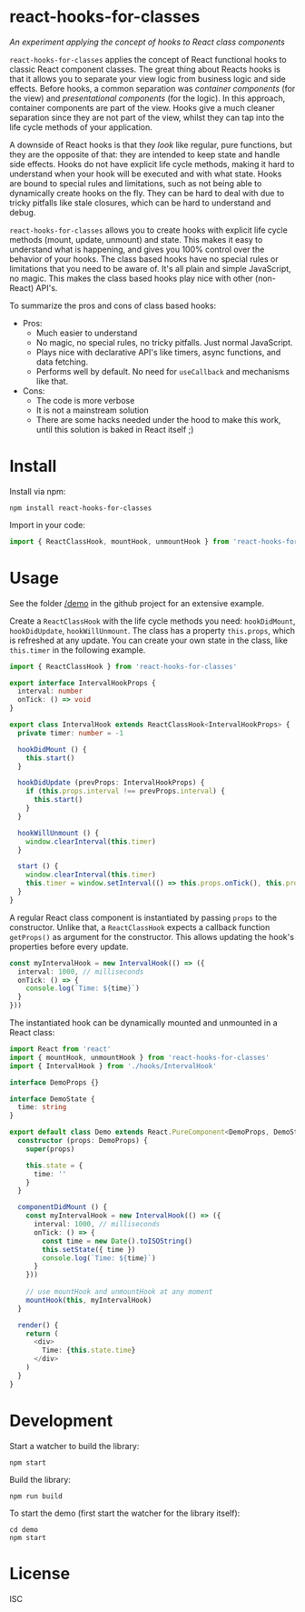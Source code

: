 # react-hooks-for-classes

_An experiment applying the concept of hooks to React class components_

`react-hooks-for-classes` applies the concept of React functional hooks to classic React component classes. The great thing about Reacts hooks is that it allows you to separate your view logic from business logic and side effects. Before hooks, a common separation was _container components_ (for the view) and _presentational components_ (for the logic). In this approach, container components are part of the view. Hooks give a much cleaner separation since they are not part of the view, whilst they can tap into the life cycle methods of your application.

A downside of React hooks is that they _look_ like regular, pure functions, but they are the opposite of that: they are intended to keep state and handle side effects. Hooks do not have explicit life cycle methods, making it hard to understand when your hook will be executed and with what state. Hooks are bound to special rules and limitations, such as not being able to dynamically create hooks on the fly. They can be hard to deal with due to tricky pitfalls like stale closures, which can be hard to understand and debug.

`react-hooks-for-classes` allows you to create hooks with explicit life cycle methods (mount, update, unmount) and state. This makes it easy to understand what is happening, and gives you 100% control over the behavior of your hooks. The class based hooks have no special rules or limitations that you need to be aware of. It's all plain and simple JavaScript, no magic. This makes the class based hooks play nice with other (non-React) API's.

To summarize the pros and cons of class based hooks:

- Pros:
  - Much easier to understand
  - No magic, no special rules, no tricky pitfalls. Just normal JavaScript.
  - Plays nice with declarative API's like timers, async functions, and data fetching.
  - Performs well by default. No need for `useCallback` and mechanisms like that.
- Cons:
  - The code is more verbose
  - It is not a mainstream solution
  - There are some hacks needed under the hood to make this work, until this solution is baked in React itself ;)


# Install

Install via npm:

```
npm install react-hooks-for-classes
```

Import in your code:

```ts
import { ReactClassHook, mountHook, unmountHook } from 'react-hooks-for-classes'
```

# Usage

See the folder [/demo](https://github.com/josdejong/react-hooks-for-classes/tree/main/demo) in the github project for an extensive example.

Create a `ReactClassHook` with the life cycle methods you need: `hookDidMount`, `hookDidUpdate`, `hookWillUnmount`. The class has a property `this.props`, which is refreshed at any update. You can create your own state in the class, like `this.timer` in the following example.

```ts
import { ReactClassHook } from 'react-hooks-for-classes' 

export interface IntervalHookProps {
  interval: number
  onTick: () => void
}

export class IntervalHook extends ReactClassHook<IntervalHookProps> {
  private timer: number = -1

  hookDidMount () {
    this.start()
  }

  hookDidUpdate (prevProps: IntervalHookProps) {
    if (this.props.interval !== prevProps.interval) {
      this.start()
    }
  }

  hookWillUnmount () {
    window.clearInterval(this.timer)
  }

  start () {
    window.clearInterval(this.timer)
    this.timer = window.setInterval(() => this.props.onTick(), this.props.interval)
  }
}
```

A regular React class component is instantiated by passing `props` to the constructor. Unlike that, a `ReactClassHook` expects a callback function `getProps()` as argument for the constructor. This allows updating the hook's properties before every update.

```ts
const myIntervalHook = new IntervalHook(() => ({
  interval: 1000, // milliseconds
  onTick: () => {
    console.log(`Time: ${time}`)
  }
}))
```

The instantiated hook can be dynamically mounted and unmounted in a React class:

```ts
import React from 'react'
import { mountHook, unmountHook } from 'react-hooks-for-classes'
import { IntervalHook } from './hooks/IntervalHook'

interface DemoProps {}

interface DemoState {
  time: string
}

export default class Demo extends React.PureComponent<DemoProps, DemoState> {
  constructor (props: DemoProps) {
    super(props)

    this.state = {
      time: ''
    }
  }

  componentDidMount () {
    const myIntervalHook = new IntervalHook(() => ({
      interval: 1000, // milliseconds
      onTick: () => {
        const time = new Date().toISOString()
        this.setState({ time })
        console.log(`Time: ${time}`)
      }
    }))
    
    // use mountHook and unmountHook at any moment
    mountHook(this, myIntervalHook)
  }

  render() {
    return (
      <div>
        Time: {this.state.time}
      </div>
    )
  }
}
```


# Development

Start a watcher to build the library:

```
npm start
```

Build the library:

```
npm run build
```

To start the demo (first start the watcher for the library itself):

```
cd demo
npm start
```


# License

ISC
